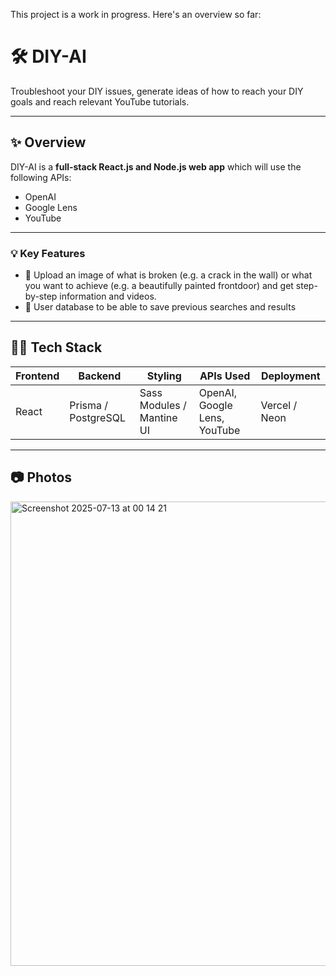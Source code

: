 This project is a work in progress. Here's an overview so far:

# 🛠️ DIY-AI

Troubleshoot your DIY issues, generate ideas of how to reach your DIY goals and reach relevant YouTube tutorials.

---

## ✨ Overview

DIY-AI is a **full-stack React.js and Node.js web app** which will use the following APIs:

- OpenAI
- Google Lens
- YouTube

---

### 💡 Key Features

- 📸 Upload an image of what is broken (e.g. a crack in the wall) or what you want to achieve (e.g. a beautifully painted frontdoor) and get step-by-step information and videos.
- 👤 User database to be able to save previous searches and results

---

## 🧑‍💻 Tech Stack

| Frontend           | Backend             | Styling                   | APIs Used                                        | Deployment    |
|--------------------|---------------------|---------------------------|--------------------------------------------------|---------------|
| React              | Prisma / PostgreSQL | Sass Modules / Mantine UI | OpenAI, Google Lens, YouTube                     | Vercel / Neon |

---

## 📷 Photos

<img width="1194" height="743" alt="Screenshot 2025-07-13 at 00 14 21" src="https://github.com/user-attachments/assets/287bfe1c-15f8-474e-a476-7214a37be237" />
